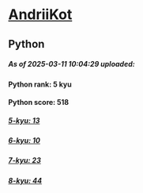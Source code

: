 # [AndriiKot](https://www.codewars.com/users/AndriiKot) 
## Python

##### As of 2025-03-11 10:04:29 uploaded:

#### Python rank: 5 kyu

#### Python score: 518

##### [5-kyu: 13](https://github.com/AndriiKot/Python__CodeWars/tree/main/kyu-5)

##### [6-kyu: 10](https://github.com/AndriiKot/Python__CodeWars/tree/main/kyu-6)

##### [7-kyu: 23](https://github.com/AndriiKot/Python__CodeWars/tree/main/kyu-7)

##### [8-kyu: 44](https://github.com/AndriiKot/Python__CodeWars/tree/main/kyu-8)

